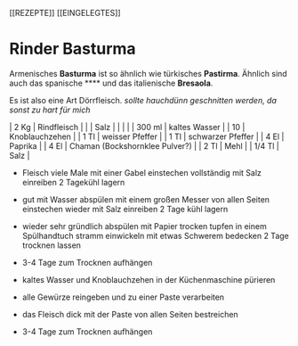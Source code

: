 [[REZEPTE]] [[EINGELEGTES]]
# Rinder Basturma
Armenisches **Basturma** ist so ähnlich wie türkisches **Pastirma**.
Ähnlich sind auch das spanische **** und das italienische **Bresaola**.

Es ist also eine Art Dörrfleisch.
*sollte hauchdünn geschnitten werden, da sonst zu hart für mich*

| 2 Kg   | Rindfleisch                    |
|        | Salz                           |
|        |                                |
| 300 ml | kaltes Wasser                  |
| 10     | Knoblauchzehen                 |
| 1 Tl   | weisser Pfeffer                |
| 1 Tl   | schwarzer Pfeffer              |
| 4 El   | Paprika                        |
| 4 El   | Chaman (Bockshornklee Pulver?) |
| 2 Tl   | Mehl                           |
| 1/4 Tl | Salz                           |

- Fleisch viele Male mit einer Gabel einstechen
  vollständig mit Salz einreiben
  2 Tagekühl lagern

- gut mit Wasser abspülen
  mit einem großen Messer von allen Seiten einstechen
  wieder mit Salz einreiben
  2 Tage kühl lagern
  
- wieder sehr gründlich abspülen
  mit Papier trocken tupfen
  in einem Spülhandtuch stramm einwickeln
  mit etwas Schwerem bedecken
  2 Tage trocknen lassen
  
- 3-4 Tage zum Trocknen aufhängen

- kaltes Wasser und Knoblauchzehen in der Küchenmaschine pürieren
- alle Gewürze reingeben und zu einer Paste verarbeiten
- das Fleisch dick mit der Paste von allen Seiten bestreichen
- 3-4 Tage zum Trocknen aufhängen


